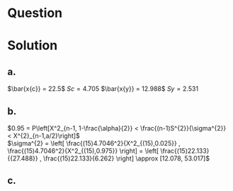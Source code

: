 # Question

# Solution
## a.
$\bar{x{c}} = 22.5$
$S{c} = 4.705$
$\bar{x{y}} = 12.988$
$S{y} = 2.531$

## b.
$0.95 = P\left[X^2_{n-1, 1-\frac{\alpha}{2}} < \frac{(n-1)S^{2}}{\sigma^{2}} < X^{2}_{n-1,a/2}\right]$   
$\sigma^{2} = \left[ \frac{(15)4.7046^2}{X^2_{(15),0.025}} , \frac{(15)4.7046^2}{X^2_{(15),0.975}} \right] = \left[ \frac{(15)22.133}{{27.488}} , \frac{(15)22.133}{6.262} \right] \approx [12.078, 53.017]$  

## c.
